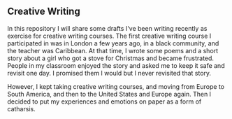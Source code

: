
## Creative Writing 

In this repository I will share some drafts I've been writing recently as exercise for creative writing courses. The first creative writing course I participated in was in London a few years ago, in a black community, and the teacher was Caribbean. At that time, I wrote some poems and a short story about a girl who got a stove for Christmas and became frustrated. People in my classroom enjoyed the story and asked me to keep it safe and revisit one day. I promised them I would but I never revisited that story. 

However, I kept taking creative writing courses, and moving from Europe to South America, and then to the United States and Europe again. Then I decided to put my experiences and emotions on paper as a form of catharsis.


